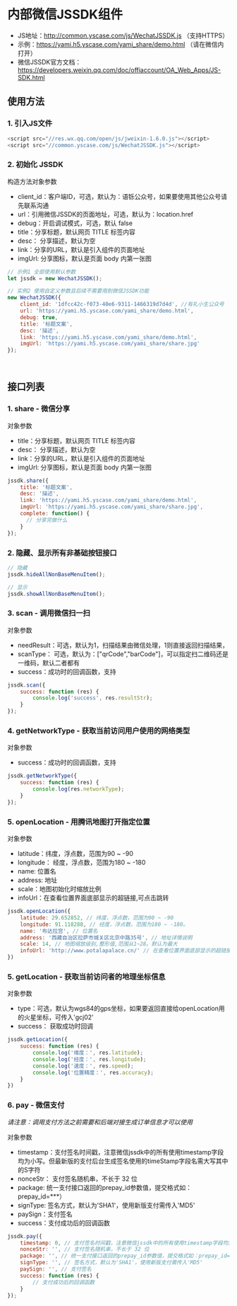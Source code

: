 # 内部微信JSSDK组件

- JS地址：http://common.yscase.com/js/WechatJSSDK.js （支持HTTPS）
- 示例：https://yami.h5.yscase.com/yami_share/demo.html （请在微信内打开）
- 微信JSSDK官方文档：https://developers.weixin.qq.com/doc/offiaccount/OA_Web_Apps/JS-SDK.html
## 使用方法

### 1. 引入JS文件
```javascript
<script src="//res.wx.qq.com/open/js/jweixin-1.6.0.js"></script>
<script src="//common.yscase.com/js/WechatJSSDK.js"></script>
```

### 2. 初始化 JSSDK


构造方法对象参数
- client_id：客户端ID，可选，默认为：语铄公众号，如果要使用其他公众号请先联系沟通
- url：引用微信JSSDK的页面地址，可选，默认为：location.href
- debug：开启调试模式，可选，默认 false
- title：分享标题，默认网页 TITLE 标签内容
- desc： 分享描述，默认为空
- link：分享的URL，默认是引入组件的页面地址
- imgUrl: 分享图标，默认是页面 body 内第一张图

```javascript
// 示例1 全部使用默认参数
let jssdk = new WechatJSSDK();

// 实例2 使用自定义参数且后续不需要用到微信JSSDK功能
new WechatJSSDK({
    client_id: '1dfcc42c-f073-40e6-9311-1466319d7d4d', //有礼小生公众号
    url: 'https://yami.h5.yscase.com/yami_share/demo.html',
    debug: true,
    title: '标题文案',
    desc: '描述',
    link: 'https://yami.h5.yscase.com/yami_share/demo.html',
    imgUrl: 'https://yami.h5.yscase.com/yami_share/share.jpg'
});

 
```

## 接口列表

### 1. share - 微信分享

对象参数
- title：分享标题，默认网页 TITLE 标签内容
- desc： 分享描述，默认为空
- link：分享的URL，默认是引入组件的页面地址
- imgUrl: 分享图标，默认是页面 body 内第一张图

```javascript
jssdk.share({
    title: '标题文案',
    desc: '描述',
    link: 'https://yami.h5.yscase.com/yami_share/demo.html',
    imgUrl: 'https://yami.h5.yscase.com/yami_share/share.jpg',
    complete: function() {
      // 分享完做什么
    }
});
```

### 2. 隐藏、显示所有非基础按钮接口

```javascript
// 隐藏
jssdk.hideAllNonBaseMenuItem();

// 显示
jssdk.showAllNonBaseMenuItem();
```


### 3. scan - 调用微信扫一扫

对象参数
- needResult：可选，默认为1，扫描结果由微信处理，1则直接返回扫描结果，
- scanType： 可选，默认为：["qrCode","barCode"]，可以指定扫二维码还是一维码，默认二者都有
- success：成功时的回调函数，支持

```javascript
jssdk.scan({
    success: function (res) {
        console.log('success', res.resultStr);
    }
});
```

### 4. getNetworkType - 获取当前访问用户使用的网络类型

对象参数
- success：成功时的回调函数，支持
```javascript
jssdk.getNetworkType({
    success: function (res) {
        console.log(res.networkType);
    }
});
```

### 5. openLocation - 用腾讯地图打开指定位置

对象参数
- latitude：纬度，浮点数，范围为90 ~ -90
- longitude： 经度，浮点数，范围为180 ~ -180
- name: 位置名
- address: 地址
- scale：地图初始化时缩放比例
- infoUrl：在查看位置界面底部显示的超链接,可点击跳转

```javascript
jssdk.openLocation({
    latitude: 29.652852, // 纬度，浮点数，范围为90 ~ -90
    longitude: 91.118288, // 经度，浮点数，范围为180 ~ -180。
    name: '布达拉宫', // 位置名
    address: '西藏自治区拉萨市城关区北京中路35号', // 地址详情说明
    scale: 14, // 地图缩放级别,整形值,范围从1~28。默认为最大
    infoUrl: 'http://www.potalapalace.cn/' // 在查看位置界面底部显示的超链接,可点击跳转
})
```

### 5. getLocation - 获取当前访问者的地理坐标信息

对象参数
- type：可选，默认为wgs84的gps坐标，如果要返回直接给openLocation用的火星坐标，可传入'gcj02'
- success： 获取成功时回调

```javascript
jssdk.getLocation({
    success: function (res) {
        console.log('维度：', res.latitude);
        console.log('经度：', res.longitude);
        console.log('速度：', res.speed);
        console.log('位置精度：', res.accuracy);
    }
})
```

### 6. pay - 微信支付

_请注意：调用支付方法之前需要和后端对接生成订单信息才可以使用_

对象参数
- timestamp：支付签名时间戳，注意微信jssdk中的所有使用timestamp字段均为小写。但最新版的支付后台生成签名使用的timeStamp字段名需大写其中的S字符
- nonceStr： 支付签名随机串，不长于 32 位
- package: 统一支付接口返回的prepay_id参数值，提交格式如：prepay_id=\*\*\*）
- signType: 签名方式，默认为'SHA1'，使用新版支付需传入'MD5'
- paySign：支付签名
- success：支付成功后的回调函数

```javascript
jssdk.pay({
    timestamp: 0, // 支付签名时间戳，注意微信jssdk中的所有使用timestamp字段均为小写。但最新版的支付后台生成签名使用的timeStamp字段名需大写其中的S字符
    nonceStr: '', // 支付签名随机串，不长于 32 位
    package: '', // 统一支付接口返回的prepay_id参数值，提交格式如：prepay_id=\*\*\*）
    signType: '', // 签名方式，默认为'SHA1'，使用新版支付需传入'MD5'
    paySign: '', // 支付签名
    success: function (res) {
        // 支付成功后的回调函数
    }
});
```

